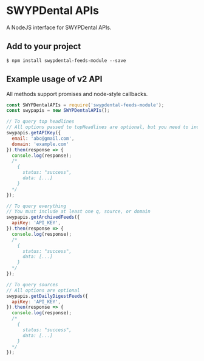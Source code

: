# SWYPDental APIs

A NodeJS interface for SWYPDental APIs.


## Add to your project
```shell
$ npm install swypdental-feeds-module --save
```

## Example usage of v2 API
All methods support promises and node-style callbacks.
```js
const SWYPDentalAPIs = require('swypdental-feeds-module');
const swypapis = new SWYPDentalAPIs();

// To query top headlines
// All options passed to topHeadlines are optional, but you need to include at least one of them
swypapis.getAPIKey({
  email: 'abc@gmail.com',
  domain: 'example.com'
}).then(response => {
  console.log(response);
  /*
    {
      status: "success",
      data: [...]
    }
  */
});

// To query everything
// You must include at least one q, source, or domain
swypapis.getArchivedFeeds({
  apiKey: 'API_KEY',
}).then(response => {
  console.log(response);
  /*
    {
      status: "success",
      data: [...]
    }
  */
});

// To query sources
// All options are optional
swypapis.getDailyDigestFeeds({
  apiKey: 'API_KEY',
}).then(response => {
  console.log(response);
  /*
    {
      status: "success",
      data: [...]
    }
  */
});
```
